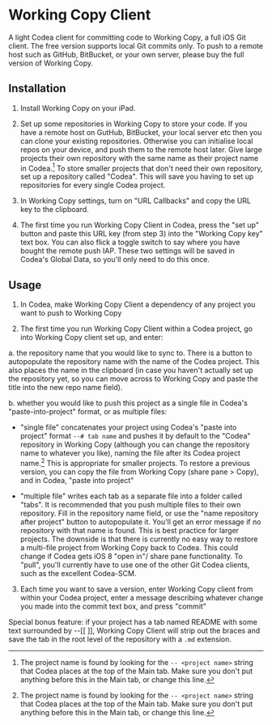 

# Working Copy Client

A light Codea client for committing code to Working Copy, a full iOS Git client. The free version supports local Git commits only. To push to a remote host such as GitHub, BitBucket, or your own server, please buy the full version of Working Copy.

## Installation

1. Install Working Copy on your iPad.

2. Set up some repositories in Working Copy to store your code. If you have a remote host on GutHub, BitBucket, your local server etc then you can clone your existing repositories. Otherwise you can initialise local repos on your device, and push them to the remote host later. Give large projects their own repository with the same name as their project name in Codea.[^note1] To store smaller projects that don't need their own repository, set up a repository called "Codea". This will save you having to set up repositories for every single Codea project.

3. In Working Copy settings, turn on "URL Callbacks" and copy the URL key to the clipboard.

4. The first time you run Working Copy Client in Codea, press the "set up" button and paste this URL key (from step 3) into the "Working Copy key" text box. You can also flick a toggle switch to say where you have bought the remote push IAP. These two settings will be saved in Codea's Global Data, so you'll only need to do this once.

## Usage

1. In Codea, make Working Copy Client a dependency of any project you want to push to Working Copy 

2. The first time you run Working Copy Client within a Codea project, go into Working Copy client set up, and enter:

  a. the repository name that you would like to sync to. There is a button to autopopulate the repository name with the name of the Codea project. This also places the name in the clipboard (in case you haven't actually set up the repository yet, so you can move across to Working Copy and paste the title into the new repo name field).

  b. whether you would like to push this project as a single file in Codea's "paste-into-project" format, or as multiple files:

  - "single file" concatenates your project using Codea's "paste into project" format `--# tab name` and pushes it by default to the "Codea" repository in Working Copy (although you can change the repository name to whatever you like), naming the file after its Codea project name.[^note1] This is appropriate for smaller projects. To restore a previous version, you can copy the file from Working Copy (share pane > Copy), and in Codea, "paste into project"

  - "multiple file" writes each tab as a separate file into a folder called "tabs". It is recommended that you push multiple files to their own repository. Fill in the repository name field, or use the "name repository after project" button to autopopulate it. You'll get an error message if no repository with that name is found. This is best practice for larger projects. The downside is that there is currently no easy way to restore a multi-file project from Working Copy back to Codea. This could change if Codea gets iOS 8 "open in"/ share pane functionality.  To "pull", you'll currently have to use one of the other Git Codea clients, such as the excellent Codea-SCM.

3. Each time you want to save a version, enter Working Copy client from within your Codea project, enter a message describing whatever change you made into the commit text box, and press "commit"

Special bonus feature: if your project has a tab named README with some text surrounded by --\[\[ \]\], Working Copy Client will strip out the braces and save the tab in the root level of the repository with a `.md` extension.

[^note1]: The project name is found by looking for the `-- <project name>` string that Codea places at the top of the Main tab. Make sure you don't put anything before this in the Main tab, or change this line.

  